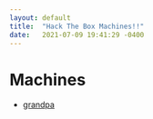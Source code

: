 ```yaml
---
layout: default
title:  "Hack The Box Machines!!"
date:   2021-07-09 19:41:29 -0400
---
```

# Machines

- [grandpa](grandpa/)